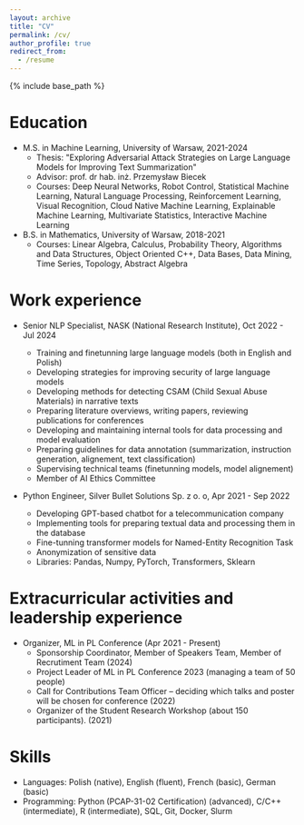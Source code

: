 ```yaml
---
layout: archive
title: "CV"
permalink: /cv/
author_profile: true
redirect_from:
  - /resume
---
```


{% include base_path %}

Education
======
* M.S. in Machine Learning, University of Warsaw, 2021-2024
  * Thesis: "Exploring Adversarial Attack Strategies on Large Language Models for Improving Text Summarization"
  * Advisor: prof. dr hab. inż. Przemysław Biecek
  * Courses: Deep Neural Networks, Robot Control, Statistical Machine Learning, Natural Language Processing, Reinforcement Learning, Visual Recognition, Cloud Native Machine Learning, Explainable Machine Learning, Multivariate Statistics, Interactive Machine Learning
* B.S. in Mathematics, University of Warsaw, 2018-2021
  * Courses: Linear Algebra, Calculus, Probability Theory, Algorithms and Data Structures, Object Oriented C++, Data Bases, Data Mining, Time Series, Topology, Abstract Algebra

Work experience
======
* Senior NLP Specialist, NASK (National Research Institute), Oct 2022 - Jul 2024
  * Training and finetunning large language models (both in English and Polish)
  * Developing strategies for improving security of large language models
  * Developing methods for detecting CSAM (Child Sexual Abuse Materials) in narrative texts
  * Preparing literature overviews, writing papers, reviewing publications for conferences
  * Developing and maintaining internal tools for data processing and model evaluation
  * Preparing guidelines for data annotation (summarization, instruction generation, alignement, text classification)
  * Supervising technical teams (finetunning models, model alignement)
  * Member of AI Ethics Committee

* Python Engineer, Silver Bullet Solutions Sp. z o. o, Apr 2021 - Sep 2022
  * Developing GPT-based chatbot for a telecommunication company
  * Implementing tools for preparing textual data and processing them in the database
  * Fine-tunning transformer models for Named-Entity Recognition Task
  * Anonymization of sensitive data
  * Libraries: Pandas, Numpy, PyTorch, Transformers, Sklearn


Extracurricular activities and leadership experience
======
* Organizer, ML in PL Conference (Apr 2021 - Present)
  * Sponsorship Coordinator, Member of Speakers Team, Member of Recrutiment Team (2024)
  * Project Leader of ML in PL Conference 2023 (managing a team of 50 people)
  * Call for Contributions Team Officer – deciding which talks and poster will be chosen for conference (2022)
  * Organizer of the Student Research Workshop (about 150 participants). (2021)

  
Skills
======
* Languages: Polish (native), English (fluent), French (basic), German (basic)
* Programming: Python (PCAP-31-02 Certification) (advanced), C/C++ (intermediate), R (intermediate), SQL, Git, Docker, Slurm

